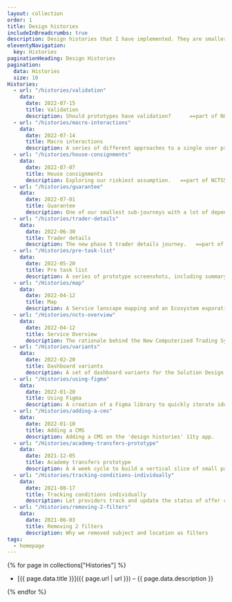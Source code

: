 ```yaml
---
layout: collection
order: 1
title: Design histories
includeInBreadcrumbs: true
description: Design histories that I have implemented. They are smaller than case studies and provide a snapshot on a section of a service.
eleventyNavigation:
  key: Histories
paginationHeading: Design Histories
pagination:
  data: Histories
  size: 10
Histories:
  - url: "/histories/validation"
    data:
      date: 2022-07-15
      title: Validation
      description: Should prototypes have validation?      ==part of NCTS5==
  - url: "/histories/macro-interactions"
    data:
      date: 2022-07-14
      title: Macro interactions
      description: A series of different approaches to a single user problem.   ==part of NCTS5==
  - url: "/histories/house-consignments"
    data:
      date: 2022-07-07
      title: House consignments
      description: Exploring our riskiest assumption.   ==part of NCTS5==
  - url: "/histories/guarantee"
    data:
      date: 2022-07-01
      title: Guarantee
      description: One of our smallest sub-journeys with a lot of dependencies.   ==part of NCTS5==
  - url: "/histories/trader-details"
    data:
      date: 2022-06-30
      title: Trader details
      description: The new phase 5 trader details journey.   ==part of NCTS5==
  - url: "/Histories/pre-task-list"
    data:
      date: 2022-05-20
      title: Pre task list
      description: A series of prototype screenshots, including summary page text decoration variants.   ==part of NCTS5==
  - url: "/Histories/map"
    data:
      date: 2022-04-12
      title: Map
      description: A Service lanscape mapping and an Ecosystem exporation.   ==part of NCTS5==
  - url: "/Histories/ncts-overview"
    data:
      date: 2022-04-12
      title: Service Overview
      description: The rationale behind the New Computerised Trading System. How will the service evolve in Phase 5.   ==part of NCTS5==
  - url: "/Histories/variants"
    data:
      date: 2022-02-20
      title: Dashboard variants
      description: A set of dashboard variants for the Solution Design and Development team.
  - url: "/Histories/using-figma"
    data:
      date: 2022-01-20
      title: Using Figma
      description: A creation of a Figma library to quickly iterate ideas with little time cost.
  - url: "/Histories/adding-a-cms"
    data:
      date: 2022-01-10
      title: Adding a CMS
      description: Adding a CMS on the 'design histories' 11ty app.
  - url: "/Histories/academy-transfers-prototype"
    data:
      date: 2021-12-05
      title: Academy transfers prototype
      description: A 4 week cycle to build a vertical slice of small part of the service.
  - url: "/Histories/tracking-conditions-individually"
    data:
      date: 2021-08-17
      title: Tracking conditions individually
      description: Let providers track and update the status of offer conditions individually.
  - url: "/Histories/removing-2-filters"
    data:
      date: 2021-06-03
      title: Removing 2 filters
      description: Why we removed subject and location as filters
tags:
  - homepage
---
```


{% for page in collections["Histories"] %}

- [{{ page.data.title }}]({{ page.url | url }}) – {{ page.data.description }}

{% endfor %}
